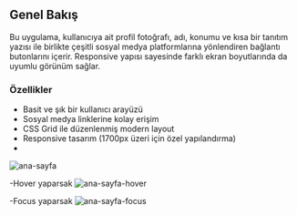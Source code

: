 ## Genel Bakış

Bu uygulama, kullanıcıya ait profil fotoğrafı, adı, konumu ve kısa bir tanıtım yazısı ile birlikte çeşitli sosyal medya platformlarına yönlendiren bağlantı butonlarını içerir. Responsive yapısı sayesinde farklı ekran boyutlarında da uyumlu görünüm sağlar.

### Özellikler

- Basit ve şık bir kullanıcı arayüzü
- Sosyal medya linklerine kolay erişim
- CSS Grid ile düzenlenmiş modern layout
- Responsive tasarım (1700px üzeri için özel yapılandırma)
- 
![ana-sayfa](https://github.com/user-attachments/assets/2db07f1e-66ff-4607-9d55-167b03dcebb3)

-Hover yaparsak
![ana-sayfa-hover](https://github.com/user-attachments/assets/4bd9e678-f9c6-4aed-b533-c797b5f8302e)


-Focus yaparsak
![ana-sayfa-focus](https://github.com/user-attachments/assets/95799394-49e3-4920-a6c5-f4d343fc36c8)
